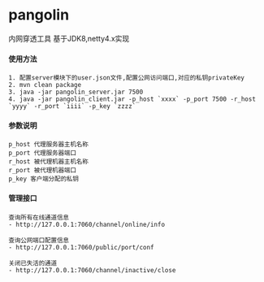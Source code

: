 # pangolin
内网穿透工具 基于JDK8,netty4.x实现

#### 使用方法

    1. 配置server模块下的user.json文件,配置公网访问端口,对应的私钥privateKey
    2. mvn clean package  
    3. java -jar pangolin_server.jar 7500  
    4. java -jar pangolin_client.jar -p_host `xxxx` -p_port 7500 -r_host `yyyy` -r_port `iiii` -p_key `zzzz`

#### 参数说明  
    p_host 代理服务器主机名称  
    p_port 代理服务器端口  
    r_host 被代理机器主机名称  
    r_port 被代理机器端口  
    p_key 客户端分配的私钥


#### 管理接口  
    查询所有在线通道信息  
    - http://127.0.0.1:7060/channel/online/info  

    查询公网端口配置信息  
    - http://127.0.0.1:7060/public/port/conf  

    关闭已失活的通道  
    - http://127.0.0.1:7060/channel/inactive/close
